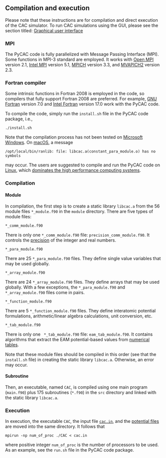 ## Compilation and execution

Please note that these instructions are for compilation and direct execution of the CAC simulator. To run CAC simulations using the GUI, please see the section titled: [Graphical user interface](../chapter4/README.md)

### MPI

The PyCAC code is fully parallelized with Message Passing Interface (MPI). Some functions in MPI-3 standard are employed. It works with [Open MPI](https://www.open-mpi.org) version 2.1, [Intel MPI](https://software.intel.com/en-us/intel-mpi-library) version 5.1, [MPICH](https://www.mpich.org) version 3.3, and [MVAPICH2](http://mvapich.cse.ohio-state.edu) version 2.3.

### Fortran compiler

Some intrinsic functions in Fortran 2008 is employed in the code, so compilers that fully support Fortran 2008 are preferred. For example, [GNU Fortran](https://gcc.gnu.org/fortran) version 7.0 and [Intel Fortran](https://software.intel.com/en-us/fortran-compilers) version 17.0 work with the PyCAC code.

To compile the code, simply run the `install.sh` file in the PyCAC code package, i.e.,

	./install.sh

Note that the compilation process has not been tested on [Microsoft Windows](https://en.wikipedia.org/wiki/Microsoft_Windows). On [macOS](https://en.wikipedia.org/wiki/MacOS), a message

	/opt/local/bin/ranlib: file: libcac.a(constant_para_module.o) has no symbols

may occur. The users are suggested to compile and run the PyCAC code on [Linux](https://en.wikipedia.org/wiki/Linux), which [dominates the high performance computing systems](https://en.wikipedia.org/wiki/TOP500).

### Compilation

#### Module

In compilation, the first step is to create a static library `libcac.a` from the 56 module files `*_module.f90` in the `module` directory. There are five types of module files:

	*_comm_module.f90

There is only one `*_comm_module.f90` file: `precision_comm_module.f90`. It controls the [precision](../chapter3/precision.md) of the integer and real numbers.

	*_para_module.f90
	
There are 25 `*_para_module.f90` files. They define single value variables that may be used globally.

	*_array_module.f90

There are 24 `*_array_module.f90` files. They define arrays that may be used globally. With a few exceptions, the `*_para_module.f90` and `*_array_module.f90` files come in pairs.

	*_function_module.f90

There are 5 `*_function_module.f90` files. They define interatomic potential formulations, arithmetic/linear algebra calculations, unit conversion, etc.

	*_tab_module.f90

There is only one `	*_tab_module.f90` file: `eam_tab_module.f90`. It contains algorithms that extract the EAM potential-based values from [numerical tables](../chapter3/input.md).

Note that these module files should be compiled in this order (see that the `install.sh` file) in creating the static library `libcac.a`. Otherwise, an error may occur.

#### Subroutine

Then, an executable, named `CAC`, is compiled using one main program (`main.f90`) plus 175 subroutines (`*.f90`) in the `src` directory and linked with the static library `libcac.a`.

### Execution

In execution, the executable `CAC`, the input file [`cac.in`](../chapter5/README.md), and the [potential files](../chapter3/input.md) are moved into the same directory. It follows that

	mpirun -np num_of_proc ./CAC < cac.in
	
where positive integer `num_of_proc` is the number of processors to be used. As an example, see the `run.sh` file in the PyCAC code package.
